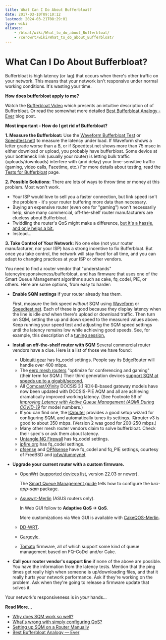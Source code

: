```yaml
---
title: What Can I Do About Bufferbloat?
date: 2017-03-10T09:10:12
lastmod: 2024-03-21T08:29:01
type: wiki
aliases:
    - /bloat/wiki/What_to_do_about_Bufferbloat/
    - /cerowrt/wiki/What_to_do_about_Bufferbloat/
---
```

# What Can I Do About Bufferbloat?

Bufferbloat is high latency (or lag) that occurs when there's other
traffic on your network.
This means that your network isn't responsive under normal working conditions.
It's wasting your time.

**How does bufferbloat apply to me?**

Watch the [Bufferbloat Video](https://www.youtube.com/watch?v=UICh3ScfNWI) 
which presents an intuitive description of of Bufferbloat.
Or read the somewhat more detailed
[Best Bufferbloat Analogy - Ever](https://randomneuronsfiring.com/best-bufferbloat-analogy-ever/)
blog post.

**Most important - How do I get rid of Bufferbloat?**

**1. Measure the Bufferbloat:**
Use the [Waveform Bufferbloat Test](https://www.waveform.com/tools/bufferbloat)
or [Speedtest.net](https://speedtest.net))
to measure the latency under load.
If Waveform shows a letter grade worse than a B,
or if Speedtest.net shows more than 75 msec in either download or upload,
you probably have bufferbloat.
Some device at your bottleneck link
(usually your router) is letting bulk traffic (uploads/downloads) interfere with
(and delay) your time-sensitive traffic (gaming, video calls, Facetime, etc.)
For more details about testing,
read the [Tests for Bufferbloat](./Tests_for_Bufferbloat.md) page. 

**2. Possible Solutions:** There are lots of ways to throw time or money at this problem.
Most won't work.

* Your ISP would love to sell you a faster connection, but link speed isn't the problem -
it's your router buffering more data than necessary.
* Buying an expensive router (even one for "gaming") won't necessarily help,
since many commercial, off-the-shelf router manufacturers are clueless about Bufferbloat.
* Twiddling the router's QoS might make a difference,
[but it's a hassle, and only helps a bit.](More_about_Bufferbloat#what-s-wrong-with-simply-configuring-qos)
* Instead...

**3. Take Control of Your Network:**
No one else (not your router manufacturer,
nor your ISP) has a strong incentive to fix Bufferbloat.
But once you take control, the network will stay fixed for all time, 
and you can adapt to changing practices at your ISP or other vendors.

You need to find a router vendor that "understands"
latency/responsiveness/bufferbloat,
and has firmware that uses one of the
Smart Queue Management algorithms such as 
cake, fq_codel, PIE, or others. 
Here are some options, from easy to harder:

- **Enable SQM settings** if your router already has them.

    First, measure the link speed _without_ SQM
using [Waveform](https://www.waveform.com/tools/bufferbloat)
or [Speedtest.net](https://speedtest.net).
Each of these is good because they display latency when the line is idle
_and_ when there's upload or download traffic.
Then turn on SQM, setting the up and down speed to the measured values above.
Keep running your speed test and adjusting the SQM speed settings
until the latency remains low while achieving good speeds.
See, for example, this description of a [tuning session.](Getting_SQM_Running_Right)

- **Install an off-the-shelf router with SQM** Several commercial router vendors have a clue. 
    Here is a list of those we have found:
    * [Ubiquiti gear](https://help.ubnt.com/hc/en-us/articles/220716608-EdgeRouter-Advanced-queue-CLI-examples) has fq_codel settings. 
    People say its EdgeRouter will handle over 400 mbps.
    * The [eero mesh routers](https://support.eero.com/hc/en-us/articles/360000709886-What-is-eero-Labs-)
"optimize for conferencing and gaming" (their term for SQM.)
Their third generation devices
[support SQM at speeds up to a gigabit/second.](https://www.reddit.com/r/eero/comments/qxbkcl/66_is_out/hl9nw1m/)
    * All [Comcast/Xfinity](https://comcast.net)
DOCSIS 3.1 RDK-B-based gateway models have now been updated
with DOCSIS-PIE AQM and all are achieving dramatically
improved working latency.
(See Footnote 59 of
[_Improving Latency with Active Queue Management (AQM) During COVID-19_](https://arxiv.org/ftp/arxiv/papers/2107/2107.13968.pdf)
for model numbers.)
    * If you can find one, the [IQrouter](http://evenroute.com) provides a good setup wizard for
    configuring SQM, and automatically tunes its settings. 
    IQrouter v3 is good to about 350 mbps. (Version 2 was good for 200-250 mbps.)
    * Many other mesh router vendors claim to solve bufferbloat.
    Check their spec's or ask them about latency.
    * [Untangle NG Firewall](https://wiki.untangle.com/index.php/Bufferbloat) has fq_codel settings.
    * [ipfire.org](https://wiki.ipfire.org/configuration/services/qos) has fq_codel settings.
    * [pfsense](https://www.pfsense.org/) and [OPNsense](https://opnsense.org/)
have fq\_codel and fq\_PIE settings, courtesy of FreeBSD and
[ipfw/dummynet](https://www.freebsd.org/cgi/man.cgi?query=ipfw&sektion=8&apropos=0&manpath=FreeBSD+13.0-RELEASE+and+Ports)
    

-  **Upgrade your current router with a custom firmware.**
    * [OpenWrt](https://OpenWrt.org) ([supported devices list](https://openwrt.org/toh/start), version 22.03 or newer).

      The [Smart Queue Management guide](https://openwrt.org/docs/guide-user/network/traffic-shaping/sqm)
      tells how to configure the *luci-app-sqm* package.
    * [Asuswrt-Merlin](https://www.asuswrt-merlin.net) (ASUS routers only).

      In Web GUI follow to **Adaptive QoS → QoS**.

      More customizations via Web GUI is available with [CakeQOS-Merlin](https://github.com/ttgapers/cakeqos-merlin).
    * [DD-WRT](https://www.dd-wrt.com).
    * [Gargoyle](https://www.gargoyle-router.com).
    * [Tomato](https://freshtomato.org) firmware, all of which support some kind
      of queue management based on FQ-CoDel and/or Cake.

-  **Call your router vendor's support line**
if none of the above are possible.
You have the information from the latency tests.
Mention that the ping times get really high when someone is up/downloading
files, and that it really hurts your network performance.
Ask if they're working on the problem.
Ask when they're going to release a firmware update that solves it.

Your network's responsiveness is in _your_ hands...

**Read More...**

* [Why does SQM work so well?](More_about_Bufferbloat#why-does-sqm-work-so-well)
* [What's wrong with simply configuring QoS?](More_about_Bufferbloat#what-s-wrong-with-simply-configuring-qos)
* [Setting up SQM on a Router Manually](More_about_Bufferbloat#setting-up-a-router-manually)
* [Best Bufferbloat Analogy &mdash; Ever](https://randomneuronsfiring.com/best-bufferbloat-analogy-ever/)
